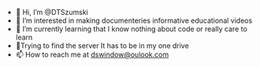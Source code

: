 - 👋 Hi, I’m @DTSzumski
- 👀 I’m interested in making documenteries informative educational videos 
- 🌱 I’m currently learning that I know nothing about code or really care to learn
- 💞️Trying to find the server It has to be in my one drive
- 📫 How to reach me at dswindow@oulook.com

<!---
DTSzumski/DTSzumski is a ✨ special ✨ repository because its `README.md` (this file) appears on your GitHub profile.
You can click the Preview link to take a look at your changes.
--->
